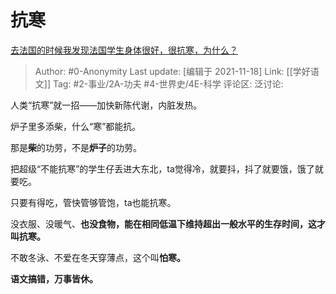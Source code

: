 # 抗寒
[去法国的时候我发现法国学生身体很好，很抗寒，为什么？](https://www.zhihu.com/question/421924384/answer/2229312166)

> Author: #0-Anonymity
> Last update: [编辑于 2021-11-18]
> Link: [[学好语文]]
> Tag: #2-事业/2A-功夫 #4-世界史/4E-科学
> 评论区:
> 泛讨论:

人类“抗寒”就一招——加快新陈代谢，内脏发热。

炉子里多添柴，什么“寒”都能抗。

那是**柴**的功劳，不是**炉子**的功劳。

把超级“不能抗寒”的学生仔丢进大东北，ta觉得冷，就要抖，抖了就要饿，饿了就要吃。

只要有得吃，管快管够管饱，ta也能抗寒。

没衣服、没暖气、**也没食物，**能在相同低温下维持超出一般水平的生存时间，这才叫**抗寒。**

不敢冬泳、不爱在冬天穿薄点，这个叫**怕寒。**

**语文搞错，万事皆休。**

